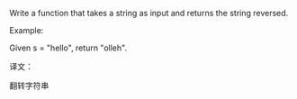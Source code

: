Write a function that takes a string as input and returns the string reversed.

Example:

Given s = "hello", return "olleh".


译文：

翻转字符串